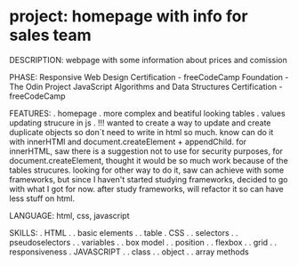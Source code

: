 # project: homepage with info for sales team

DESCRIPTION:
webpage with some information about prices and comission

PHASE:
Responsive Web Design Certification - freeCodeCamp
Foundation - The Odin Project
JavaScript Algorithms and Data Structures Certification - freeCodeCamp

FEATURES:
. homepage
. more complex and beatiful looking tables
. values updating strucure in js
. !!! wanted to create a way to update and create duplicate objects so don´t need to write in html so much.
      know can do it with innerHTMl and document.createElement + appendChild.
      for innerHTML, saw there is a suggestion not to use for security purposes,
      for document.createElement, thought it would be so much work because of the tables strucures.
      looking for other way to do it, saw can achieve with some frameworks, but since I haven't started
      studying frameworks, decided to go with what I got for now.
      after study frameworks, will refactor it so can have less stuff on html.

LANGUAGE:
html, css, javascript

SKILLS:
. HTML
. . basic elements
. . table
. CSS
. . selectors
. . pseudoselectors
. . variables
. . box model
. . position
. . flexbox
. . grid
. . responsiveness
. JAVASCRIPT
. . class
. . object
. . array methods